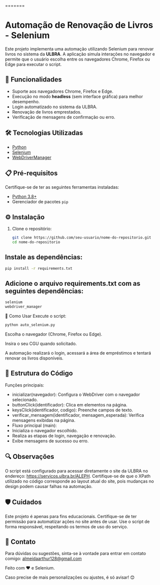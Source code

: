  =======
# Automação de Renovação de Livros - Selenium

Este projeto implementa uma automação utilizando Selenium para renovar livros no sistema da **ULBRA**. A aplicação simula interações no navegador e permite que o usuário escolha entre os navegadores Chrome, Firefox ou Edge para executar o script.

## 🚀 Funcionalidades

- Suporte aos navegadores Chrome, Firefox e Edge.
- Execução no modo **headless** (sem interface gráfica) para melhor desempenho.
- Login automatizado no sistema da ULBRA.
- Renovação de livros emprestados.
- Verificação de mensagens de confirmação ou erro.

## 🛠 Tecnologias Utilizadas

- [Python](https://www.python.org/)
- [Selenium](https://www.selenium.dev/)
- [WebDriverManager](https://github.com/SergeyPirogov/webdriver_manager)

## 📋 Pré-requisitos

Certifique-se de ter as seguintes ferramentas instaladas:

- [Python 3.8+](https://www.python.org/downloads/)
- Gerenciador de pacotes `pip`

## ⚙️ Instalação

1. Clone o repositório:

   ```bash
   git clone https://github.com/seu-usuario/nome-do-repositorio.git
   cd nome-do-repositorio
## Instale as dependências:

````bash
pip install -r requirements.txt
````
## Adicione o arquivo requirements.txt com as seguintes dependências:

```bash
selenium
webdriver_manager
```
🚦 Como Usar
Execute o script:

```bash
python auto_selenium.py
``` 
Escolha o navegador (Chrome, Firefox ou Edge).

Insira o seu CGU quando solicitado.

A automação realizará o login, acessará a área de empréstimos e tentará renovar os livros disponíveis.

## 📝 Estrutura do Código

Funções principais:

- inicializar(navegador): Configura o WebDriver com o navegador selecionado.
- buttonClick(identificador): Clica em elementos na página.
- keysClick(identificador, codigo): Preenche campos de texto.
- verificar_mensagem(identificador, mensagem_esperada): Verifica mensagens exibidas na página.
- Fluxo principal (main):
- Inicializa o navegador escolhido.
- Realiza as etapas de login, navegação e renovação.
- Exibe mensagens de sucesso ou erro.

## 🔍 Observações

O script está configurado para acessar diretamente o site da ULBRA no endereço: https://servicos.ulbra.br/ALEPH.
Certifique-se de que o XPath utilizado no código corresponde ao layout atual do site, pois mudanças no design podem causar falhas na automação.

## 🛡️ Cuidados
Este projeto é apenas para fins educacionais. Certifique-se de ter permissão para automatizar ações no site antes de usar.
Use o script de forma responsável, respeitando os termos de uso do serviço.

## 📧 Contato
Para dúvidas ou sugestões, sinta-se à vontade para entrar em contato comigo: almeidaarthur128@gmail.com

Feito com ❤️ e Selenium.

Caso precise de mais personalizações ou ajustes, é só avisar! 😊

